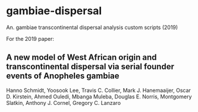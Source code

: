 # gambiae-dispersal
An. gambiae transcontinental dispersal analysis custom scripts (2019)

For the 2019 paper:
## A new model of West African origin and transcontinental dispersal via serial founder events of Anopheles gambiae

Hanno Schmidt, Yoosook Lee, Travis C. Collier, Mark J. Hanemaaijer, Oscar D. Kirstein, Ahmed Ouledi,
Mbanga Muleba, Douglas E. Norris, Montgomery Slatkin, Anthony J. Cornel, Gregory C. Lanzaro

